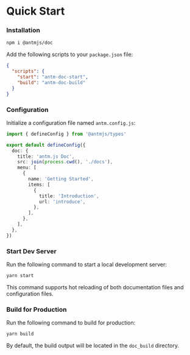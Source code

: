 # Quick Start

### Installation

```bash
npm i @antmjs/doc
```

Add the following scripts to your `package.json` file:

```json
{
  "scripts": {
    "start": "antm-doc-start",
    "build": "antm-doc-build"
  }
}
```

### Configuration

Initialize a configuration file named `antm.config.js`:

```ts
import { defineConfig } from '@antmjs/types'

export default defineConfig({
  doc: {
    title: 'antm.js Doc',
    src: join(process.cwd(), './docs'),
    menu: [
      {
        name: 'Getting Started',
        items: [
          {
            title: 'Introduction',
            url: 'introduce',
          },
        ],
      },
    ],
  },
})
```

### Start Dev Server

Run the following command to start a local development server:

```bash
yarn start
```

This command supports hot reloading of both documentation files and configuration files.

### Build for Production

Run the following command to build for production:

```bash
yarn build
```

By default, the build output will be located in the `doc_build` directory.
